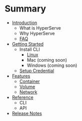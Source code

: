 # Summary

* [Introduction](README.md)
   * What is HyperServe
   * Why HyperServe
   * [FAQ](faq.md)
* [Getting Started](getting_started.md)
   * Install CLI
       * [Linux](linux.md)
       * Mac (coming soon)
       * Windows (coming soon)
   * [Setup Credential](setup_credential.md)
* [Features](features.md)
   * [Container](container.md)
   * [Volume](volume.md)
   * [Network](network.md)
* [Reference](reference.md)
   * CLI
   * API
* [Release Notes](release_notes.md)


